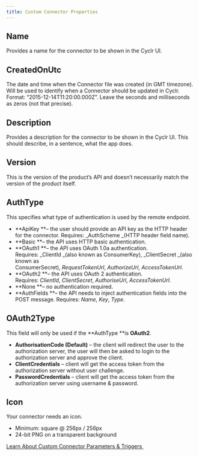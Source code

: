 ```yaml
---
title: Custom Connector Properties
---
```


Name
----

Provides a name for the connector to be shown in the Cyclr UI.

CreatedOnUtc
------------

The date and time when the Connector file was created (in GMT timezone). Will be used to identify when a Connector should be updated in Cyclr. Format: “2015-12-14T11:20:00.000Z”. Leave the seconds and milliseconds as zeros (not that precise).

Description
-----------

Provides a description for the connector to be shown in the Cyclr UI. This should describe, in a sentence, what the app does.

Version
-------

This is the version of the product’s API and doesn’t necessarily match the version of the product itself.

AuthType
--------

This specifies what type of authentication is used by the remote endpoint.

*   **ApiKey **– the user should provide an API key as the HTTP header for the connector. Requires: _AuthScheme _(HTTP header field name).
*   **Basic **– the API uses HTTP basic authentication.
*   **OAuth1 **– the API uses OAuth 1.0a authentication. Requires: _ClientId _(also known as ConsumerKey), _ClientSecret _(also known as ConsumerSecret), _RequestTokenUrl_, _AuthorizeUrl_, _AccessTokenUrl_.
*   **OAuth2 **– the API uses OAuth 2 authentication. Requires: _ClientId_, _ClientSecret_, _AuthoriseUrl_, _AccessTokenUrl_.
*   **None **– no authentication required.
*   **AuthFields **– the API needs to inject authentication fields into the POST message. Requires: _Name_, _Key_, _Type_.

OAuth2Type
----------

This field will only be used if the **AuthType **is **OAuth2**.

*   **AuthorisationCode (Default)** – the client will redirect the user to the authorization server, the user will then be asked to login to the authorization server and approve the client.
*   **ClientCredentials** – client will get the access token from the authorization server without user challenge.
*   **PasswordCredentials** – client will get the access token from the authorization server using username & password.

Icon
----

Your connector needs an icon.

*   Minimum: square @ 256px / 256px
*   24-bit PNG on a transparent background

[Learn About Custom Connector Parameters & Triggers ](./parameters-and-triggers)